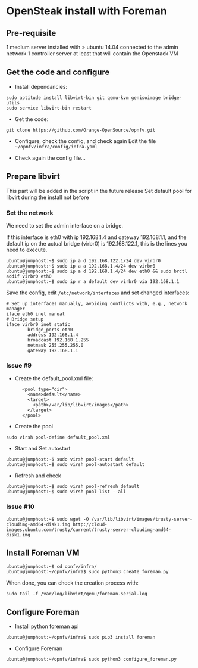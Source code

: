 # OpenSteak install with Foreman

## Pre-requisite

1 medium server installed with > ubuntu 14.04 connected to the admin network
1 controller server at least that will contain the Openstack VM

## Get the code and configure

* Install dependancies:

```
sudo aptitude install libvirt-bin git qemu-kvm genisoimage bridge-utils
sudo service libvirt-bin restart
```

* Get the code:

```
git clone https://github.com/Orange-OpenSource/opnfv.git
```

* Configure, check the config, and check again
Edit the file ```~/opnfv/infra/config/infra.yaml```

* Check again the config file...

## Prepare libvirt

This part will be added in the script in the future release
Set default pool for libvirt during the install not before

### Set the network

We need to set the admin interface on a bridge.

If this interface is eth0 with ip 192.168.1.4 and gateway 192.168.1.1,
and the default ip on the actual bridge (virbr0) is 192.168.122.1,
this is the lines you need to execute.

```
ubuntu@jumphost:~$ sudo ip a d 192.168.122.1/24 dev virbr0
ubuntu@jumphost:~$ sudo ip a a 192.168.1.4/24 dev virbr0
ubuntu@jumphost:~$ sudo ip a d 192.168.1.4/24 dev eth0 && sudo brctl addif virbr0 eth0
ubuntu@jumphost:~$ sudo ip r a default dev virbr0 via 192.168.1.1
```

Save the config, edit ```/etc/network/interfaces``` and set changed interfaces:
```
# Set up interfaces manually, avoiding conflicts with, e.g., network manager
iface eth0 inet manual
# Bridge setup
iface virbr0 inet static
        bridge_ports eth0
        address 192.168.1.4
        broadcast 192.168.1.255
        netmask 255.255.255.0
        gateway 192.168.1.1

```


### Issue #9
* Create the default_pool.xml file:

```
      <pool type="dir">
        <name>default</name>
        <target>
          <path>/var/lib/libvirt/images</path>
        </target>
      </pool>
```

* Create the pool

 ```sudo virsh pool-define default_pool.xml```

* Start and Set autostart

 ```
ubuntu@jumphost:~$ sudo virsh pool-start default
ubuntu@jumphost:~$ sudo virsh pool-autostart default
```

* Refresh and check

```
ubuntu@jumphost:~$ sudo virsh pool-refresh default
ubuntu@jumphost:~$ sudo virsh pool-list --all
```

### Issue #10

```
ubuntu@jumphost:~$ sudo wget -O /var/lib/libvirt/images/trusty-server-cloudimg-amd64-disk1.img http://cloud-images.ubuntu.com/trusty/current/trusty-server-cloudimg-amd64-disk1.img
```

## Install Foreman VM

```
ubuntu@jumphost:~$ cd opnfv/infra/
ubuntu@jumphost:~/opnfv/infra$ sudo python3 create_foreman.py
```

When done, you can check the creation process with:

```sudo tail -f /var/log/libvirt/qemu/foreman-serial.log```


## Configure Foreman

* Install python foreman api

```
ubuntu@jumphost:~/opnfv/infra$ sudo pip3 install foreman
```

* Configure Foreman

```
ubuntu@jumphost:~/opnfv/infra$ sudo python3 configure_foreman.py
```

